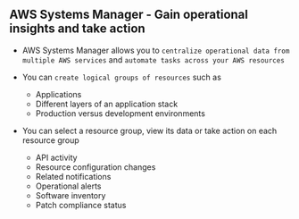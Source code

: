 ## AWS Systems Manager - Gain operational insights and take action

- AWS Systems Manager allows you to `centralize operational data from multiple AWS services` and `automate tasks across your AWS resources`

- You can `create logical groups of resources` such as

  - Applications
  - Different layers of an application stack
  - Production versus development environments

- You can select a resource group, view its data or take action on each resource group

  - API activity
  - Resource configuration changes
  - Related notifications
  - Operational alerts
  - Software inventory
  - Patch compliance status
